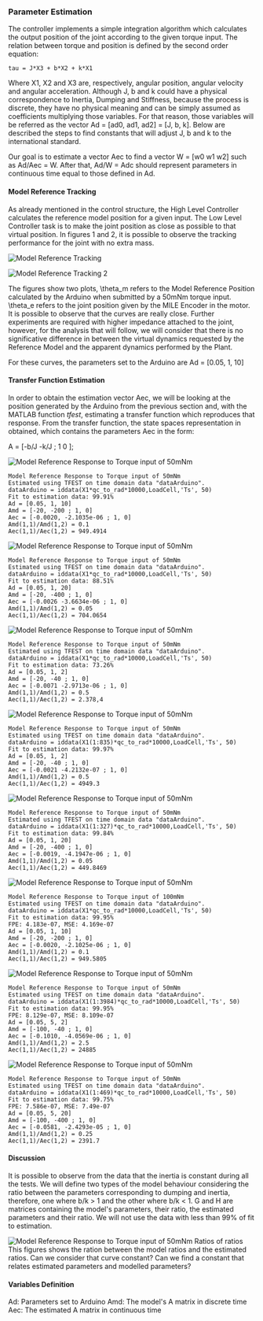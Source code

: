 ### Parameter Estimation

The controller implements a simple integration algorithm which calculates the output position of the joint according to the given torque input. The relation between torque and position is defined by the second order equation:

	tau = J*X3 + b*X2 + k*X1

Where X1, X2 and X3 are, respectively, angular position, angular velocity and angular acceleration. Although J, b and k could have a physical correspondence to Inertia, Dumping and Stiffness, because the process is discrete, they have no physical meaning and can be simply assumed as coefficients multiplying those variables. For that reason, those variables will be referred as the vector Ad = [ad0, ad1, ad2] = [J, b, k]. Below are described the steps to find constants that will adjust J, b and k to the international standard. 

Our goal is to estimate a vector Aec to find a vector W = [w0 w1 w2] such as Ad/Aec = W. After that, Ad/W = Adc should represent parameters in continuous time equal to those defined in Ad.

#### Model Reference Tracking

As already mentioned in the control structure, the High Level Controller calculates the reference model position for a given input. The Low Level Controller task is to make the joint position as close as possible to that virtual position. In figures 1 and 2, it is possible to observe the tracking performance for the joint with no extra mass.

![Model Reference Tracking](https://biopmr.github.io/images/modelReferenceTracking.png)

![Model Reference Tracking 2](https://biopmr.github.io/images/modelReferenceTracking1.png)

The figures show two plots, \theta_m refers to the Model Reference Position calculated by the Arduino when submitted by a 50mNm torque input. \theta_e refers to the joint position given by the MILE Encoder in the motor. It is possible to observe that the curves are really close. Further experiments are required with higher impedance attached to the joint, however, for the analysis that will follow, we will consider that there is no significative difference in between the virtual dynamics requested by the Reference Model and the apparent dynamics performed by the Plant.

For these curves, the parameters set to the Arduino are Ad = [0.05, 1, 10]

#### Transfer Function Estimation

In order to obtain the estimation vector Aec, we will be looking at the position generated by the Arduino from the previous section and, with the MATLAB function _tfest_, estimating a transfer function which reproduces that response. From the transfer function, the state spaces representation in obtained, which contains the parameters Aec in the form:

A = [-b/J -k/J ; 1 0 ];



![Model Reference Response to Torque input of 50mNm](https://biopmr.github.io/images/modelReferenceTracking2.png)
	
	Model Reference Response to Torque input of 50mNm
	Estimated using TFEST on time domain data "dataArduino".
	dataArduino = iddata(X1*qc_to_rad*10000,LoadCell,'Ts', 50)
	Fit to estimation data: 99.91%                          	
	Ad = [0.05, 1, 10]
	Amd = [-20, -200 ; 1, 0]
	Aec = [-0.0020, -2.1035e-06 ; 1, 0]
	Amd(1,1)/Amd(1,2) = 0.1
	Aec(1,1)/Aec(1,2) = 949.4914

![Model Reference Response to Torque input of 50mNm](https://biopmr.github.io/images/modelReferenceTracking3.png)	

	Model Reference Response to Torque input of 50mNm
	Estimated using TFEST on time domain data "dataArduino".
	dataArduino = iddata(X1*qc_to_rad*10000,LoadCell,'Ts', 50)
	Fit to estimation data: 88.51%                          
	Ad = [0.05, 1, 20]
	Amd = [-20, -400 ; 1, 0]
	Aec = [-0.0026 -3.6634e-06 ; 1, 0]
	Amd(1,1)/Amd(1,2) = 0.05
	Aec(1,1)/Aec(1,2) = 704.0654

![Model Reference Response to Torque input of 50mNm](https://biopmr.github.io/images/modelReferenceTracking4.png)

	Model Reference Response to Torque input of 50mNm
	Estimated using TFEST on time domain data "dataArduino".
	dataArduino = iddata(X1*qc_to_rad*10000,LoadCell,'Ts', 50)
	Fit to estimation data: 73.26%                          
	Ad = [0.05, 1, 2]
	Amd = [-20, -40 ; 1, 0]
	Aec = [-0.0071 -2.9713e-06 ; 1, 0]
	Amd(1,1)/Amd(1,2) = 0.5
	Aec(1,1)/Aec(1,2) = 2.378,4

![Model Reference Response to Torque input of 50mNm](https://biopmr.github.io/images/modelReferenceTracking5.png)

	Model Reference Response to Torque input of 50mNm
	Estimated using TFEST on time domain data "dataArduino".
	dataArduino = iddata(X1(1:835)*qc_to_rad*10000,LoadCell,'Ts', 50)
	Fit to estimation data: 99.97%                           
	Ad = [0.05, 1, 2]
	Amd = [-20, -40 ; 1, 0]
	Aec = [-0.0021 -4.2132e-07 ; 1, 0]
	Amd(1,1)/Amd(1,2) = 0.5
	Aec(1,1)/Aec(1,2) = 4949.3

![Model Reference Response to Torque input of 50mNm](https://biopmr.github.io/images/modelReferenceTracking6.png)

	Model Reference Response to Torque input of 50mNm
	Estimated using TFEST on time domain data "dataArduino".
	dataArduino = iddata(X1(1:327)*qc_to_rad*10000,LoadCell,'Ts', 50)
	Fit to estimation data: 99.84%                          
	Ad = [0.05, 1, 20]
	Amd = [-20, -400 ; 1, 0]
	Aec = [-0.0019, -4.1947e-06 ; 1, 0]
	Amd(1,1)/Amd(1,2) = 0.05
	Aec(1,1)/Aec(1,2) = 449.8469

![Model Reference Response to Torque input of 50mNm](https://biopmr.github.io/images/modelReferenceTracking7.png)

	Model Reference Response to Torque input of 100mNm
	Estimated using TFEST on time domain data "dataArduino".
	dataArduino = iddata(X1*qc_to_rad*10000,LoadCell,'Ts', 50)
	Fit to estimation data: 99.95%                          
	FPE: 4.183e-07, MSE: 4.169e-07  
	Ad = [0.05, 1, 10]
	Amd = [-20, -200 ; 1, 0]
	Aec = [-0.0020, -2.1025e-06 ; 1, 0]
	Amd(1,1)/Amd(1,2) = 0.1
	Aec(1,1)/Aec(1,2) = 949.5805

![Model Reference Response to Torque input of 50mNm](https://biopmr.github.io/images/modelReferenceTracking8.png)

	Model Reference Response to Torque input of 50mNm
	Estimated using TFEST on time domain data "dataArduino".
	dataArduino = iddata(X1(1:3984)*qc_to_rad*10000,LoadCell,'Ts', 50)
	Fit to estimation data: 99.95%                          
	FPE: 8.129e-07, MSE: 8.109e-07 
	Ad = [0.05, 5, 2]
	Amd = [-100, -40 ; 1, 0]
	Aec = [-0.1010, -4.0569e-06 ; 1, 0]
	Amd(1,1)/Amd(1,2) = 2.5
	Aec(1,1)/Aec(1,2) = 24885

![Model Reference Response to Torque input of 50mNm](https://biopmr.github.io/images/modelReferenceTracking9.png)

	Model Reference Response to Torque input of 50mNm
	Estimated using TFEST on time domain data "dataArduino".
	dataArduino = iddata(X1(1:469)*qc_to_rad*10000,LoadCell,'Ts', 50)
	Fit to estimation data: 99.75%                          
	FPE: 7.586e-07, MSE: 7.49e-07 
	Ad = [0.05, 5, 20]
	Amd = [-100, -400 ; 1, 0]
	Aec = [-0.0581, -2.4293e-05 ; 1, 0]
	Amd(1,1)/Amd(1,2) = 0.25
	Aec(1,1)/Aec(1,2) = 2391.7

#### Discussion

It is possible to observe from the data that the inertia is constant during all the tests. We will define two types of the model behaviour considering the ratio between the parameters corresponding to dumping and inertia, therefore, one where b/k > 1 and the other where b/k < 1. G and H are matrices containing the model's parameters, their ratio, the estimated parameters and their ratio.
We will not use the data with less than 99% of fit to estimation.

![Model Reference Response to Torque input of 50mNm](https://biopmr.github.io/images/ratios.png)
	Ratios of ratios
	This figures shows the ration between the model ratios and the estimated ratios. Can we consider that curve constant? Can we find a constant that relates estimated parameters and modelled parameters?

#### Variables Definition

Ad: Parameters set to Arduino
Amd: The model's A matrix in discrete time
Aec: The estimated A matrix in continuous time



